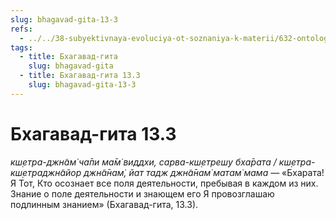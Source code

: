 ```yaml
---
slug: bhagavad-gita-13-3
refs:
  - ../../38-subyektivnaya-evoluciya-ot-soznaniya-k-materii/632-ontologiya-pr-ch-7-2-bodrstvovanie-son-i-glubokij-son-v-shrimad-bhagavatam.md
tags:
  - title: Бхагавад-гита
    slug: bhagavad-gita
  - title: Бхагавад-гита 13.3
    slug: bhagavad-gita-13-3
---
```


# Бхагавад-гита 13.3

*кш̣етра-джн̃ам̇ ча̄пи ма̄м̇ виддхи, сарва-кш̣етреш̣у бха̄рата / кш̣етра-кш̣етраджн̃айор джн̃а̄нам̇, йат тадж джн̃а̄нам̇ матам̇ мама* — «Бхарата! Я Тот, Кто осознает все поля деятельности, пребывая в каждом из них. Знание о поле деятельности и знающем его Я провозглашаю подлинным знанием» (Бхагавад-гита, 13.3).

